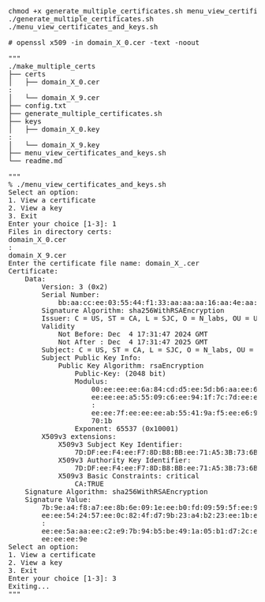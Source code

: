 <pre>
chmod +x generate_multiple_certificates.sh menu_view_certificates_and_keys.sh
./generate_multiple_certificates.sh
./menu_view_certificates_and_keys.sh

# openssl x509 -in domain_X_0.cer -text -noout

"""
./make_multiple_certs
├── certs
│   ├── domain_X_0.cer
:
│   └── domain_X_9.cer
├── config.txt
├── generate_multiple_certificates.sh
├── keys
│   ├── domain_X_0.key
:
│   └── domain_X_9.key
├── menu_view_certificates_and_keys.sh
└── readme.md

"""
% ./menu_view_certificates_and_keys.sh
Select an option:
1. View a certificate
2. View a key
3. Exit
Enter your choice [1-3]: 1
Files in directory certs:
domain_X_0.cer
:
domain_X_9.cer
Enter the certificate file name: domain_X_.cer
Certificate:
    Data:
        Version: 3 (0x2)
        Serial Number:
            bb:aa:cc:ee:03:55:44:f1:33:aa:aa:aa:16:aa:4e:aa:aa:44:44:33
        Signature Algorithm: sha256WithRSAEncryption
        Issuer: C = US, ST = CA, L = SJC, O = N_labs, OU = Unit W, CN = RA_3
        Validity
            Not Before: Dec  4 17:31:47 2024 GMT
            Not After : Dec  4 17:31:47 2025 GMT
        Subject: C = US, ST = CA, L = SJC, O = N_labs, OU = Unit W, CN = RA_3
        Subject Public Key Info:
            Public Key Algorithm: rsaEncryption
                Public-Key: (2048 bit)
                Modulus:
                    00:ee:ee:ee:6a:84:cd:d5:ee:5d:b6:aa:ee:67:fc:
                    ee:ee:ee:a5:55:09:c6:ee:94:1f:7c:7d:ee:ea:9f:
                    :
                    ee:ee:7f:ee:ee:ee:ab:55:41:9a:f5:ee:e6:96:ad:
                    70:1b
                Exponent: 65537 (0x10001)
        X509v3 extensions:
            X509v3 Subject Key Identifier: 
                7D:DF:ee:F4:ee:F7:8D:B8:BB:ee:71:A5:3B:73:6B:E1:ee:ee:6B:D1
            X509v3 Authority Key Identifier: 
                7D:DF:ee:F4:ee:F7:8D:B8:BB:ee:71:A5:3B:73:6B:E1:ee:ee:ee:D1
            X509v3 Basic Constraints: critical
                CA:TRUE
    Signature Algorithm: sha256WithRSAEncryption
    Signature Value:
        7b:9e:a4:f8:a7:ee:8b:6e:09:1e:ee:b0:fd:09:59:5f:ee:92:
        ee:ee:54:24:57:ee:0c:82:4f:d7:9b:23:a4:b2:23:ee:1b:ee:
        :
        ee:ee:5a:aa:ee:c2:e9:7b:94:b5:be:49:1a:05:b1:d7:2c:ee:
        ee:ee:ee:9e
Select an option:
1. View a certificate
2. View a key
3. Exit
Enter your choice [1-3]: 3
Exiting...
"""
</pre>